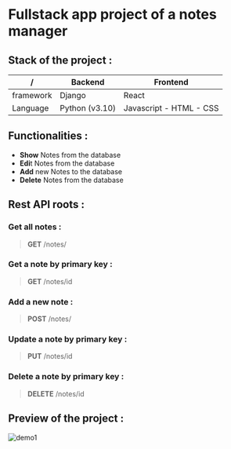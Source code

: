 # Fullstack app project of a notes manager

## Stack of the project :

 /            | Backend        | Frontend
------------- | -------------- | ------------- 
framework     | Django         | React        
Language      | Python (v3.10) | Javascript - HTML - CSS


## Functionalities :
* **Show** Notes from the database
* **Edi**t Notes from the database
* **Add** new Notes to the database
* **Delete** Notes from the database


## Rest API roots :

### Get all notes :
> **GET** /notes/

### Get a note by primary key :
> **GET** /notes/id

### Add a new note :
> **POST** /notes/

### Update a note by primary key :
> **PUT** /notes/id

### Delete a note by primary key :
> **DELETE** /notes/id

## Preview of the project :
![demo1](.demo/Demo#1.png)
